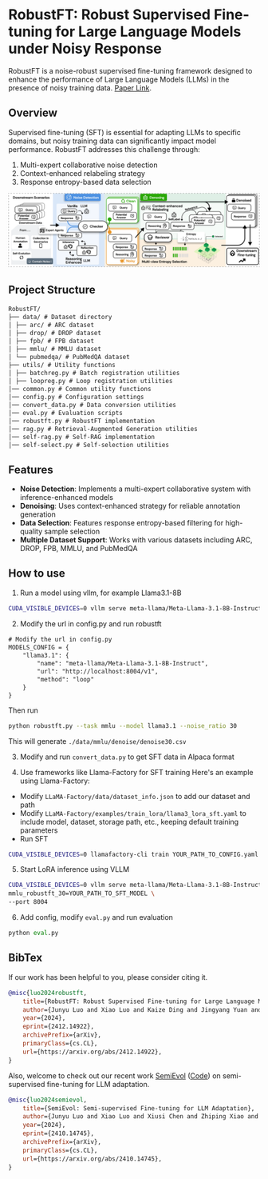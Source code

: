 # RobustFT: Robust Supervised Fine-tuning for Large Language Models under Noisy Response

RobustFT is a noise-robust supervised fine-tuning framework designed to enhance the performance of Large Language Models (LLMs) in the presence of noisy training data. [Paper Link](https://arxiv.org/abs/2412.14922).

## Overview

Supervised fine-tuning (SFT) is essential for adapting LLMs to specific domains, but noisy training data can significantly impact model performance. RobustFT addresses this challenge through:

1. Multi-expert collaborative noise detection
2. Context-enhanced relabeling strategy
3. Response entropy-based data selection


![RobustFT](figs/pipeline.png)

## Project Structure

```
RobustFT/
├── data/ # Dataset directory
│ ├── arc/ # ARC dataset
│ ├── drop/ # DROP dataset
│ ├── fpb/ # FPB dataset
│ ├── mmlu/ # MMLU dataset
│ └── pubmedqa/ # PubMedQA dataset
├── utils/ # Utility functions
│ ├── batchreg.py # Batch registration utilities
│ ├── loopreg.py # Loop registration utilities
│── common.py # Common utility functions
│── config.py # Configuration settings
│── convert_data.py # Data conversion utilities
│── eval.py # Evaluation scripts
│── robustft.py # RobustFT implementation
│── rag.py # Retrieval-Augmented Generation utilities
│── self-rag.py # Self-RAG implementation
│── self-select.py # Self-selection utilities
```


## Features

- **Noise Detection**: Implements a multi-expert collaborative system with inference-enhanced models
- **Denoising**: Uses context-enhanced strategy for reliable annotation generation
- **Data Selection**: Features response entropy-based filtering for high-quality sample selection
- **Multiple Dataset Support**: Works with various datasets including ARC, DROP, FPB, MMLU, and PubMedQA

## How to use

1. Run a model using vllm, for example Llama3.1-8B
```bash
CUDA_VISIBLE_DEVICES=0 vllm serve meta-llama/Meta-Llama-3.1-8B-Instruct --port 8004
```

2. Modify the url in config.py and run robustft
```
# Modify the url in config.py
MODELS_CONFIG = {
    "llama3.1": {
        "name": "meta-llama/Meta-Llama-3.1-8B-Instruct",
        "url": "http://localhost:8004/v1",
        "method": "loop"
    }
}
```
Then run
```bash
python robustft.py --task mmlu --model llama3.1 --noise_ratio 30
```
This will generate `./data/mmlu/denoise/denoise30.csv`

3. Modify and run `convert_data.py` to get SFT data in Alpaca format

4. Use frameworks like Llama-Factory for SFT training
Here's an example using Llama-Factory:
- Modify `LLaMA-Factory/data/dataset_info.json` to add our dataset and path
- Modify `LLaMA-Factory/examples/train_lora/llama3_lora_sft.yaml` to include model, dataset, storage path, etc., keeping default training parameters
- Run SFT
```bash
CUDA_VISIBLE_DEVICES=0 llamafactory-cli train YOUR_PATH_TO_CONFIG.yaml
```

5. Start LoRA inference using VLLM
```bash
CUDA_VISIBLE_DEVICES=0 vllm serve meta-llama/Meta-Llama-3.1-8B-Instruct --enable-lora --lora-modules \
mmlu_robustft_30=YOUR_PATH_TO_SFT_MODEL \
--port 8004
```

6. Add config, modify `eval.py` and run evaluation

```python
python eval.py

```

## BibTex

If our work has been helpful to you, please consider citing it. 

```BibTex
@misc{luo2024robustft,
    title={RobustFT: Robust Supervised Fine-tuning for Large Language Models under Noisy Response}, 
    author={Junyu Luo and Xiao Luo and Kaize Ding and Jingyang Yuan and Zhiping Xiao and Ming Zhang},
    year={2024},
    eprint={2412.14922},
    archivePrefix={arXiv},
    primaryClass={cs.CL},
    url={https://arxiv.org/abs/2412.14922}, 
}
```

Also, welcome to check out our recent work [SemiEvol](https://arxiv.org/abs/2410.14745) ([Code](https://github.com/luo-junyu/SemiEvol)) on semi-supervised fine-tuning for LLM adaptation.

```BibTex
@misc{luo2024semievol,
    title={SemiEvol: Semi-supervised Fine-tuning for LLM Adaptation}, 
    author={Junyu Luo and Xiao Luo and Xiusi Chen and Zhiping Xiao and Wei Ju and Ming Zhang},
    year={2024},
    eprint={2410.14745},
    archivePrefix={arXiv},
    primaryClass={cs.CL},
    url={https://arxiv.org/abs/2410.14745}, 
}
```
